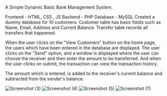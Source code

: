 A Simple Dynamic Basic Bank Management System.

Frontend - HTML, CSS , JS
Backend - PHP
Database - MySQL
Created a dummy database for 10 customers. Customer table has basic fields such as Name, Email, Address and Current Balance. Transfer table records all transfers that happened.

When the user clicks on the "View Customers" button on the home page, the users which have been entered in the database are displayed. The user clicks on the "Send" option, and a window is displayed where the user can choose the receiver and then enter the amount to be transferred. And when the user clicks on submit, the transaction can view the transaction history.

The amount which is entered, is added to the receiver's current balance and subtracted from the sender's balance.

![Screenshot (3)](https://github.com/Ronith7/Basic-Banking-System/assets/119938068/58a54431-6537-4e8a-8eff-c39b14987f9c)
![Screenshot (4)](https://github.com/Ronith7/Basic-Banking-System/assets/119938068/6fc2e4da-6010-4f4e-8aca-bdeedd06f147)
![Screenshot (5)](https://github.com/Ronith7/Basic-Banking-System/assets/119938068/dfc10399-d3ea-413e-9c36-2b94e08c3134)
![Screenshot (7)](https://github.com/Ronith7/Basic-Banking-System/assets/119938068/fc84ebab-fb98-4f42-9110-91ce1fc4d5c9)
